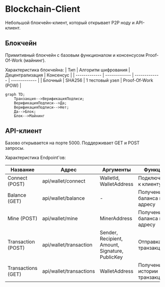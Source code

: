 # Blockchain-Client
Небольшой блокчейн-клиент, который открывает P2P ноду и API-клиент. 

## Блокчейн
Примитивный блокчейн с базовым функционалом и консенсусом Proof-Of-Work (майнинг).

Характеристика блокчейна:
| Тип | Алгоритм шифрования | Децентрализация | Консенсус |
| ------------- | ------------- | ------------- | ------------- |
| Блочный | SHA256 | 1 тестовый узел | Proof-Of-Work (POW) |

```mermaid
graph TD;
    Транзакция-->ВерификацияПодписи;
    ВерификацияПодписи-->Да;
    ВерификацияПодписи-->Нет;
    Да-->Блок;
    Блок-->Майнинг
```

## API-клиент
Базово открывается на порте 5000. Поддерживает GET и POST запросы. 

Характеристика Endpoint'ов: 

| Название  | Адрес | Аргументы | Функция |
| ------------- | ------------- | ------------- | ------------- |
| Connect (POST)  | api/wallet/connect  | WalletId, WalletAddress | Подключение к клиенту |
| Balance (GET)  | api/wallet/balance  | - | Получение баланса по адресу |
| Mine (POST)  | api/wallet/mine | MinerAddress | Получение баланса по адресу |
| Transaction (POST)  | api/wallet/transaction  | Sender, Recipient, Amount, Signature, PublicKey | Отправка транзакции |
| Transactions (GET)  | api/wallet/transactions  | WalletAddress | Получение истории транзакций |

